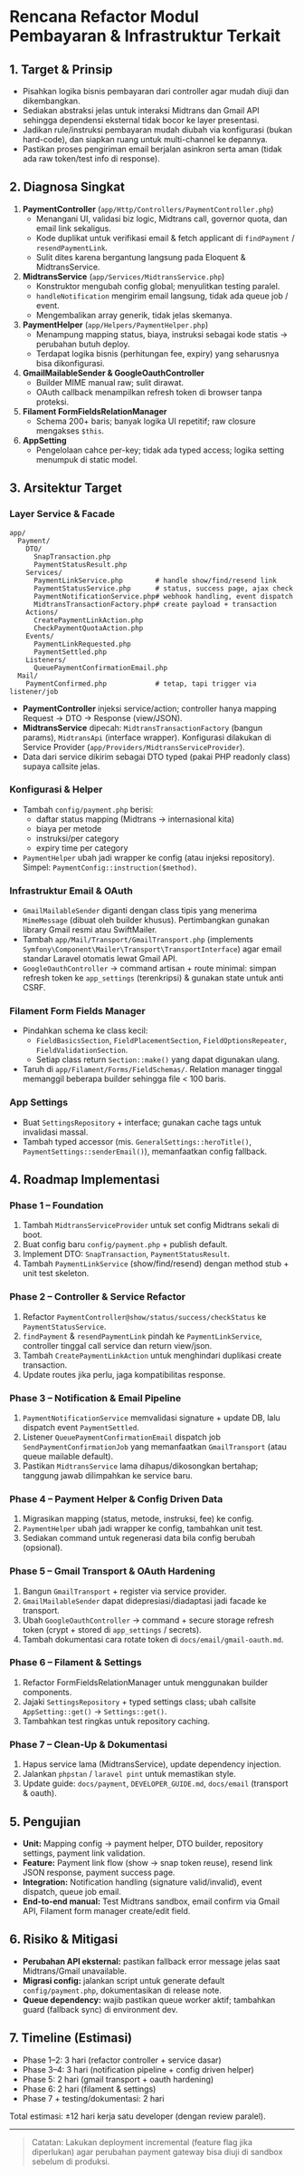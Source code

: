 # Rencana Refactor Modul Pembayaran & Infrastruktur Terkait

## 1. Target & Prinsip
- Pisahkan logika bisnis pembayaran dari controller agar mudah diuji dan dikembangkan.
- Sediakan abstraksi jelas untuk interaksi Midtrans dan Gmail API sehingga dependensi eksternal tidak bocor ke layer presentasi.
- Jadikan rule/instruksi pembayaran mudah diubah via konfigurasi (bukan hard-code), dan siapkan ruang untuk multi-channel ke depannya.
- Pastikan proses pengiriman email berjalan asinkron serta aman (tidak ada raw token/test info di response).

## 2. Diagnosa Singkat
1. **PaymentController** (`app/Http/Controllers/PaymentController.php`)
   - Menangani UI, validasi biz logic, Midtrans call, governor quota, dan email link sekaligus.
   - Kode duplikat untuk verifikasi email & fetch applicant di `findPayment` / `resendPaymentLink`.
   - Sulit dites karena bergantung langsung pada Eloquent & MidtransService.
2. **MidtransService** (`app/Services/MidtransService.php`)
   - Konstruktor mengubah config global; menyulitkan testing paralel.
   - `handleNotification` mengirim email langsung, tidak ada queue job / event.
   - Mengembalikan array generik, tidak jelas skemanya.
3. **PaymentHelper** (`app/Helpers/PaymentHelper.php`)
   - Menampung mapping status, biaya, instruksi sebagai kode statis → perubahan butuh deploy.
   - Terdapat logika bisnis (perhitungan fee, expiry) yang seharusnya bisa dikonfigurasi.
4. **GmailMailableSender & GoogleOauthController**
   - Builder MIME manual raw; sulit dirawat.
   - OAuth callback menampilkan refresh token di browser tanpa proteksi.
5. **Filament FormFieldsRelationManager**
   - Schema 200+ baris; banyak logika UI repetitif; raw closure mengakses `$this`.
6. **AppSetting**
   - Pengelolaan cahce per-key; tidak ada typed access; logika setting menumpuk di static model.

## 3. Arsitektur Target

### Layer Service & Facade
```
app/
  Payment/
    DTO/
      SnapTransaction.php
      PaymentStatusResult.php
    Services/
      PaymentLinkService.php        # handle show/find/resend link
      PaymentStatusService.php      # status, success page, ajax check
      PaymentNotificationService.php# webhook handling, event dispatch
      MidtransTransactionFactory.php# create payload + transaction
    Actions/
      CreatePaymentLinkAction.php
      CheckPaymentQuotaAction.php
    Events/
      PaymentLinkRequested.php
      PaymentSettled.php
    Listeners/
      QueuePaymentConfirmationEmail.php
  Mail/
    PaymentConfirmed.php            # tetap, tapi trigger via listener/job
```
- **PaymentController** injeksi service/action; controller hanya mapping Request → DTO → Response (view/JSON).
- **MidtransService** dipecah: `MidtransTransactionFactory` (bangun params), `MidtransApi` (interface wrapper). Konfigurasi dilakukan di Service Provider (`app/Providers/MidtransServiceProvider`).
- Data dari service dikirim sebagai DTO typed (pakai PHP readonly class) supaya callsite jelas.

### Konfigurasi & Helper
- Tambah `config/payment.php` berisi:
  - daftar status mapping (Midtrans → internasional kita)
  - biaya per metode
  - instruksi/per category
  - expiry time per category
- `PaymentHelper` ubah jadi wrapper ke config (atau injeksi repository). Simpel: `PaymentConfig::instruction($method)`.

### Infrastruktur Email & OAuth
- `GmailMailableSender` diganti dengan class tipis yang menerima `MimeMessage` (dibuat oleh builder khusus). Pertimbangkan gunakan library Gmail resmi atau SwiftMailer.
- Tambah `app/Mail/Transport/GmailTransport.php` (implements `Symfony\Component\Mailer\Transport\TransportInterface`) agar email standar Laravel otomatis lewat Gmail API.
- `GoogleOauthController` → command artisan + route minimal: simpan refresh token ke `app_settings` (terenkripsi) & gunakan state untuk anti CSRF.

### Filament Form Fields Manager
- Pindahkan schema ke class kecil:
  - `FieldBasicsSection`, `FieldPlacementSection`, `FieldOptionsRepeater`, `FieldValidationSection`.
  - Setiap class return `Section::make()` yang dapat digunakan ulang.
- Taruh di `app/Filament/Forms/FieldSchemas/`. Relation manager tinggal memanggil beberapa builder sehingga file < 100 baris.

### App Settings
- Buat `SettingsRepository` + interface; gunakan cache tags untuk invalidasi massal.
- Tambah typed accessor (mis. `GeneralSettings::heroTitle()`, `PaymentSettings::senderEmail()`), memanfaatkan config fallback.

## 4. Roadmap Implementasi

### Phase 1 – Foundation
1. Tambah `MidtransServiceProvider` untuk set config Midtrans sekali di boot.
2. Buat config baru `config/payment.php` + publish default.
3. Implement DTO: `SnapTransaction`, `PaymentStatusResult`.
4. Tambah `PaymentLinkService` (show/find/resend) dengan method stub + unit test skeleton.

### Phase 2 – Controller & Service Refactor
1. Refactor `PaymentController@show/status/success/checkStatus` ke `PaymentStatusService`.
2. `findPayment` & `resendPaymentLink` pindah ke `PaymentLinkService`, controller tinggal call service dan return view/json.
3. Tambah `CreatePaymentLinkAction` untuk menghindari duplikasi create transaction.
4. Update routes jika perlu, jaga kompatibilitas response.

### Phase 3 – Notification & Email Pipeline
1. `PaymentNotificationService` memvalidasi signature + update DB, lalu dispatch event `PaymentSettled`.
2. Listener `QueuePaymentConfirmationEmail` dispatch job `SendPaymentConfirmationJob` yang memanfaatkan `GmailTransport` (atau queue mailable default).
3. Pastikan `MidtransService` lama dihapus/dikosongkan bertahap; tanggung jawab dilimpahkan ke service baru.

### Phase 4 – Payment Helper & Config Driven Data
1. Migrasikan mapping (status, metode, instruksi, fee) ke config.
2. `PaymentHelper` ubah jadi wrapper ke config, tambahkan unit test.
3. Sediakan command untuk regenerasi data bila config berubah (opsional).

### Phase 5 – Gmail Transport & OAuth Hardening
1. Bangun `GmailTransport` + register via service provider.
2. `GmailMailableSender` dapat didepresiasi/diadaptasi jadi facade ke transport.
3. Ubah `GoogleOauthController` → command + secure storage refresh token (crypt + stored di `app_settings` / secrets).
4. Tambah dokumentasi cara rotate token di `docs/email/gmail-oauth.md`.

### Phase 6 – Filament & Settings
1. Refactor FormFieldsRelationManager untuk menggunakan builder components.
2. Jajaki `SettingsRepository` + typed settings class; ubah callsite `AppSetting::get()` → `Settings::get()`.
3. Tambahkan test ringkas untuk repository caching.

### Phase 7 – Clean-Up & Dokumentasi
1. Hapus service lama (MidtransService), update dependency injection.
2. Jalankan `phpstan` / `laravel pint` untuk memastikan style.
3. Update guide: `docs/payment`, `DEVELOPER_GUIDE.md`, `docs/email` (transport & oauth).

## 5. Pengujian
- **Unit:** Mapping config → payment helper, DTO builder, repository settings, payment link validation.
- **Feature:** Payment link flow (show → snap token reuse), resend link JSON response, payment success page.
- **Integration:** Notification handling (signature valid/invalid), event dispatch, queue job email.
- **End-to-end manual:** Test Midtrans sandbox, email confirm via Gmail API, Filament form manager create/edit field.

## 6. Risiko & Mitigasi
- **Perubahan API eksternal:** pastikan fallback error message jelas saat Midtrans/Gmail unavailable.
- **Migrasi config:** jalankan script untuk generate default `config/payment.php`, dokumentasikan di release note.
- **Queue dependency:** wajib pastikan queue worker aktif; tambahkan guard (fallback sync) di environment dev.

## 7. Timeline (Estimasi)
- Phase 1–2: 3 hari (refactor controller + service dasar)
- Phase 3–4: 3 hari (notification pipeline + config driven helper)
- Phase 5: 2 hari (gmail transport + oauth hardening)
- Phase 6: 2 hari (filament & settings)
- Phase 7 + testing/dokumentasi: 2 hari

Total estimasi: ±12 hari kerja satu developer (dengan review paralel).

---

> Catatan: Lakukan deployment incremental (feature flag jika diperlukan) agar perubahan payment gateway bisa diuji di sandbox sebelum di produksi.

